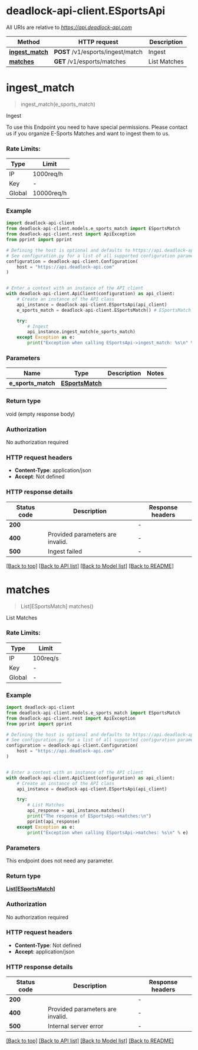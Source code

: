 # deadlock-api-client.ESportsApi

All URIs are relative to *https://api.deadlock-api.com*

Method | HTTP request | Description
------------- | ------------- | -------------
[**ingest_match**](ESportsApi.md#ingest_match) | **POST** /v1/esports/ingest/match | Ingest
[**matches**](ESportsApi.md#matches) | **GET** /v1/esports/matches | List Matches


# **ingest_match**
> ingest_match(e_sports_match)

Ingest


To use this Endpoint you need to have special permissions.
Please contact us if you organize E-Sports Matches and want to ingest them to us.

### Rate Limits:
| Type | Limit |
| ---- | ----- |
| IP | 1000req/h |
| Key | - |
| Global | 10000req/h |
    

### Example


```python
import deadlock-api-client
from deadlock-api-client.models.e_sports_match import ESportsMatch
from deadlock-api-client.rest import ApiException
from pprint import pprint

# Defining the host is optional and defaults to https://api.deadlock-api.com
# See configuration.py for a list of all supported configuration parameters.
configuration = deadlock-api-client.Configuration(
    host = "https://api.deadlock-api.com"
)


# Enter a context with an instance of the API client
with deadlock-api-client.ApiClient(configuration) as api_client:
    # Create an instance of the API class
    api_instance = deadlock-api-client.ESportsApi(api_client)
    e_sports_match = deadlock-api-client.ESportsMatch() # ESportsMatch | 

    try:
        # Ingest
        api_instance.ingest_match(e_sports_match)
    except Exception as e:
        print("Exception when calling ESportsApi->ingest_match: %s\n" % e)
```



### Parameters


Name | Type | Description  | Notes
------------- | ------------- | ------------- | -------------
 **e_sports_match** | [**ESportsMatch**](ESportsMatch.md)|  | 

### Return type

void (empty response body)

### Authorization

No authorization required

### HTTP request headers

 - **Content-Type**: application/json
 - **Accept**: Not defined

### HTTP response details

| Status code | Description | Response headers |
|-------------|-------------|------------------|
**200** |  |  -  |
**400** | Provided parameters are invalid. |  -  |
**500** | Ingest failed |  -  |

[[Back to top]](#) [[Back to API list]](../README.md#documentation-for-api-endpoints) [[Back to Model list]](../README.md#documentation-for-models) [[Back to README]](../README.md)

# **matches**
> List[ESportsMatch] matches()

List Matches


### Rate Limits:
| Type | Limit |
| ---- | ----- |
| IP | 100req/s |
| Key | - |
| Global | - |
    

### Example


```python
import deadlock-api-client
from deadlock-api-client.models.e_sports_match import ESportsMatch
from deadlock-api-client.rest import ApiException
from pprint import pprint

# Defining the host is optional and defaults to https://api.deadlock-api.com
# See configuration.py for a list of all supported configuration parameters.
configuration = deadlock-api-client.Configuration(
    host = "https://api.deadlock-api.com"
)


# Enter a context with an instance of the API client
with deadlock-api-client.ApiClient(configuration) as api_client:
    # Create an instance of the API class
    api_instance = deadlock-api-client.ESportsApi(api_client)

    try:
        # List Matches
        api_response = api_instance.matches()
        print("The response of ESportsApi->matches:\n")
        pprint(api_response)
    except Exception as e:
        print("Exception when calling ESportsApi->matches: %s\n" % e)
```



### Parameters

This endpoint does not need any parameter.

### Return type

[**List[ESportsMatch]**](ESportsMatch.md)

### Authorization

No authorization required

### HTTP request headers

 - **Content-Type**: Not defined
 - **Accept**: application/json

### HTTP response details

| Status code | Description | Response headers |
|-------------|-------------|------------------|
**200** |  |  -  |
**400** | Provided parameters are invalid. |  -  |
**500** | Internal server error |  -  |

[[Back to top]](#) [[Back to API list]](../README.md#documentation-for-api-endpoints) [[Back to Model list]](../README.md#documentation-for-models) [[Back to README]](../README.md)

